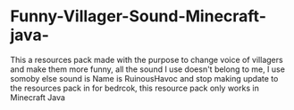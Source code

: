 # Funny-Villager-Sound-Minecraft-java-
This a resources pack made with the purpose to change voice of villagers and make them more funny, all the sound I use doesn't belong to me, I use 
somoby else sound is Name is RuinousHavoc and stop making update to the resources pack in for bedrcok, this resource pack only works in Minecraft Java 







